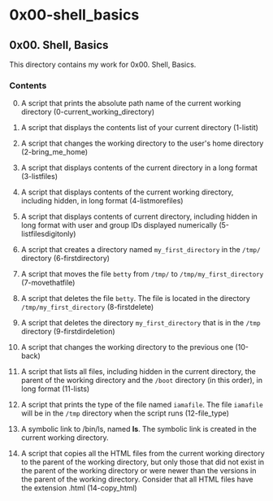 # 0x00-shell_basics

## 0x00. Shell, Basics

This directory contains my work for 0x00. Shell, Basics.

### Contents

0. A script that prints the absolute path name of the current working directory (0-current_working_directory)

1. A script that displays the contents list of your current directory (1-listit)

2. A script that changes the working directory to the user's home directory (2-bring_me_home)

3. A script that displays contents of the current directory in a long format (3-listfiles)

4. A script that displays contents of the current working directory, including hidden, in long format (4-listmorefiles)

5. A script that displays contents of current directory, including hidden in long format with user and group IDs displayed numerically (5-listfilesdigitonly)

6. A script that creates a directory named ```my_first_directory``` in the ```/tmp/``` directory (6-firstdirectory)

7. A script that moves the file ```betty``` from ```/tmp/``` to ```/tmp/my_first_directory``` (7-movethatfile)

8. A script that deletes the file ```betty```. The file is located in the directory ```/tmp/my_first_directory``` (8-firstdelete)

9. A script that deletes the directory ```my_first_directory``` that is in the ```/tmp``` directory (9-firstdirdeletion)

10. A script that changes the working directory to the previous one (10-back)

11. A script that lists all files, including hidden in the current directory, the parent of the working directory and the ```/boot``` directory (in this order), in long format (11-lists)

12. A script that prints the type of the file named ```iamafile```. The file ```iamafile``` will be in the ```/tmp``` directory when the script runs (12-file_type)

13. A symbolic link to /bin/ls, named __ls__. The symbolic link is created in the current working directory.

14. A script that copies all the HTML files from the current working directory to the parent of the working directory, but only those that did not exist in the parent of the working directory or were newer than the versions in the parent of the working directory. Consider that all HTML files have the extension .html (14-copy_html)
